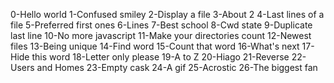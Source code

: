 0-Hello world
1-Confused smiley
2-Display a file
3-About 2
4-Last lines of a file
5-Preferred first ones
6-Lines
7-Best school
8-Cwd state
9-Duplicate last line
10-No more javascript
11-Make your directories count
12-Newest files
13-Being unique
14-Find word
15-Count that word
16-What's next
17-Hide this word
18-Letter only please
19-A to Z
20-Hiago
21-Reverse
22-Users and Homes
23-Empty cask
24-A gif
25-Acrostic
26-The biggest fan
